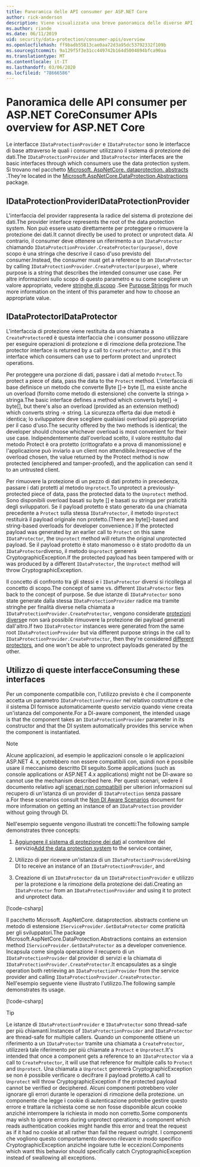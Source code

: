 ```yaml
---
title: Panoramica delle API consumer per ASP.NET Core
author: rick-anderson
description: Viene visualizzata una breve panoramica delle diverse API per i consumer disponibili nell'ASP.NET Core libreria di protezione dei dati.
ms.author: riande
ms.date: 06/11/2019
uid: security/data-protection/consumer-apis/overview
ms.openlocfilehash: ff9badb55813cae0aa72d3a95dc53792332f109b
ms.sourcegitcommit: 9a129f5f3e31cc449742b164d5004894bfca90aa
ms.translationtype: MT
ms.contentlocale: it-IT
ms.lasthandoff: 03/06/2020
ms.locfileid: "78666586"
---
```

# <a name="consumer-apis-overview-for-aspnet-core"></a><span data-ttu-id="586d2-103">Panoramica delle API consumer per ASP.NET Core</span><span class="sxs-lookup"><span data-stu-id="586d2-103">Consumer APIs overview for ASP.NET Core</span></span>

<span data-ttu-id="586d2-104">Le interfacce `IDataProtectionProvider` e `IDataProtector` sono le interfacce di base attraverso le quali i consumer utilizzano il sistema di protezione dei dati.</span><span class="sxs-lookup"><span data-stu-id="586d2-104">The `IDataProtectionProvider` and `IDataProtector` interfaces are the basic interfaces through which consumers use the data protection system.</span></span> <span data-ttu-id="586d2-105">Si trovano nel pacchetto [Microsoft. AspNetCore. dataprotection. abstracts](https://www.nuget.org/packages/Microsoft.AspNetCore.DataProtection.Abstractions/) .</span><span class="sxs-lookup"><span data-stu-id="586d2-105">They're located in the [Microsoft.AspNetCore.DataProtection.Abstractions](https://www.nuget.org/packages/Microsoft.AspNetCore.DataProtection.Abstractions/) package.</span></span>

## <a name="idataprotectionprovider"></a><span data-ttu-id="586d2-106">IDataProtectionProvider</span><span class="sxs-lookup"><span data-stu-id="586d2-106">IDataProtectionProvider</span></span>

<span data-ttu-id="586d2-107">L'interfaccia del provider rappresenta la radice del sistema di protezione dei dati.</span><span class="sxs-lookup"><span data-stu-id="586d2-107">The provider interface represents the root of the data protection system.</span></span> <span data-ttu-id="586d2-108">Non può essere usato direttamente per proteggere o rimuovere la protezione dei dati.</span><span class="sxs-lookup"><span data-stu-id="586d2-108">It cannot directly be used to protect or unprotect data.</span></span> <span data-ttu-id="586d2-109">Al contrario, il consumer deve ottenere un riferimento a un `IDataProtector` chiamando `IDataProtectionProvider.CreateProtector(purpose)`, dove scopo è una stringa che descrive il caso d'uso previsto del consumer.</span><span class="sxs-lookup"><span data-stu-id="586d2-109">Instead, the consumer must get a reference to an `IDataProtector` by calling `IDataProtectionProvider.CreateProtector(purpose)`, where purpose is a string that describes the intended consumer use case.</span></span> <span data-ttu-id="586d2-110">Per altre informazioni sullo scopo di questo parametro e su come scegliere un valore appropriato, vedere [stringhe di scopo](xref:security/data-protection/consumer-apis/purpose-strings) .</span><span class="sxs-lookup"><span data-stu-id="586d2-110">See [Purpose Strings](xref:security/data-protection/consumer-apis/purpose-strings) for much more information on the intent of this parameter and how to choose an appropriate value.</span></span>

## <a name="idataprotector"></a><span data-ttu-id="586d2-111">IDataProtector</span><span class="sxs-lookup"><span data-stu-id="586d2-111">IDataProtector</span></span>

<span data-ttu-id="586d2-112">L'interfaccia di protezione viene restituita da una chiamata a `CreateProtector`ed è questa interfaccia che i consumer possono utilizzare per eseguire operazioni di protezione e di rimozione della protezione.</span><span class="sxs-lookup"><span data-stu-id="586d2-112">The protector interface is returned by a call to `CreateProtector`, and it's this interface which consumers can use to perform protect and unprotect operations.</span></span>

<span data-ttu-id="586d2-113">Per proteggere una porzione di dati, passare i dati al metodo `Protect`.</span><span class="sxs-lookup"><span data-stu-id="586d2-113">To protect a piece of data, pass the data to the `Protect` method.</span></span> <span data-ttu-id="586d2-114">L'interfaccia di base definisce un metodo che converte Byte []-> byte [], ma esiste anche un overload (fornito come metodo di estensione) che converte la stringa > stringa.</span><span class="sxs-lookup"><span data-stu-id="586d2-114">The basic interface defines a method which converts byte[] -> byte[], but there's also an overload (provided as an extension method) which converts string -> string.</span></span> <span data-ttu-id="586d2-115">La sicurezza offerta dai due metodi è identica; lo sviluppatore deve scegliere qualsiasi overload più appropriato per il caso d'uso.</span><span class="sxs-lookup"><span data-stu-id="586d2-115">The security offered by the two methods is identical; the developer should choose whichever overload is most convenient for their use case.</span></span> <span data-ttu-id="586d2-116">Indipendentemente dall'overload scelto, il valore restituito dal metodo Protect è ora protetto (crittografato e a prova di manomissione) e l'applicazione può inviarlo a un client non attendibile.</span><span class="sxs-lookup"><span data-stu-id="586d2-116">Irrespective of the overload chosen, the value returned by the Protect method is now protected (enciphered and tamper-proofed), and the application can send it to an untrusted client.</span></span>

<span data-ttu-id="586d2-117">Per rimuovere la protezione di un pezzo di dati protetto in precedenza, passare i dati protetti al metodo `Unprotect`.</span><span class="sxs-lookup"><span data-stu-id="586d2-117">To unprotect a previously-protected piece of data, pass the protected data to the `Unprotect` method.</span></span> <span data-ttu-id="586d2-118">Sono disponibili overload basati su byte [] e basati su stringa per praticità degli sviluppatori. Se il payload protetto è stato generato da una chiamata precedente a `Protect` sulla stessa `IDataProtector`, il metodo `Unprotect` restituirà il payload originale non protetto.</span><span class="sxs-lookup"><span data-stu-id="586d2-118">(There are byte[]-based and string-based overloads for developer convenience.) If the protected payload was generated by an earlier call to `Protect` on this same `IDataProtector`, the `Unprotect` method will return the original unprotected payload.</span></span> <span data-ttu-id="586d2-119">Se il payload protetto è stato manomesso o è stato prodotto da un `IDataProtector`diverso, il metodo `Unprotect` genererà CryptographicException.</span><span class="sxs-lookup"><span data-stu-id="586d2-119">If the protected payload has been tampered with or was produced by a different `IDataProtector`, the `Unprotect` method will throw CryptographicException.</span></span>

<span data-ttu-id="586d2-120">Il concetto di confronto tra gli stessi e i `IDataProtector` diversi si ricollega al concetto di scopo.</span><span class="sxs-lookup"><span data-stu-id="586d2-120">The concept of same vs. different `IDataProtector` ties back to the concept of purpose.</span></span> <span data-ttu-id="586d2-121">Se due istanze di `IDataProtector` sono state generate dalla stessa `IDataProtectionProvider` radice ma tramite stringhe per finalità diverse nella chiamata a `IDataProtectionProvider.CreateProtector`, vengono considerate [protezioni diverse](xref:security/data-protection/consumer-apis/purpose-strings)e non sarà possibile rimuovere la protezione dei payload generati dall'altro.</span><span class="sxs-lookup"><span data-stu-id="586d2-121">If two `IDataProtector` instances were generated from the same root `IDataProtectionProvider` but via different purpose strings in the call to `IDataProtectionProvider.CreateProtector`, then they're considered [different protectors](xref:security/data-protection/consumer-apis/purpose-strings), and one won't be able to unprotect payloads generated by the other.</span></span>

## <a name="consuming-these-interfaces"></a><span data-ttu-id="586d2-122">Utilizzo di queste interfacce</span><span class="sxs-lookup"><span data-stu-id="586d2-122">Consuming these interfaces</span></span>

<span data-ttu-id="586d2-123">Per un componente compatibile con, l'utilizzo previsto è che il componente accetta un parametro `IDataProtectionProvider` nel relativo costruttore e che il sistema DI fornisce automaticamente questo servizio quando viene creata un'istanza del componente.</span><span class="sxs-lookup"><span data-stu-id="586d2-123">For a DI-aware component, the intended usage is that the component takes an `IDataProtectionProvider` parameter in its constructor and that the DI system automatically provides this service when the component is instantiated.</span></span>

> [!NOTE]
> <span data-ttu-id="586d2-124">Alcune applicazioni, ad esempio le applicazioni console o le applicazioni ASP.NET 4. x, potrebbero non essere compatibili con, quindi non è possibile usare il meccanismo descritto DI seguito.</span><span class="sxs-lookup"><span data-stu-id="586d2-124">Some applications (such as console applications or ASP.NET 4.x applications) might not be DI-aware so cannot use the mechanism described here.</span></span> <span data-ttu-id="586d2-125">Per questi scenari, vedere il documento relativo agli [scenari non compatibili](xref:security/data-protection/configuration/non-di-scenarios) per ulteriori informazioni sul recupero di un'istanza di un provider di `IDataProtection` senza passare a.</span><span class="sxs-lookup"><span data-stu-id="586d2-125">For these scenarios consult the [Non DI Aware Scenarios](xref:security/data-protection/configuration/non-di-scenarios) document for more information on getting an instance of an `IDataProtection` provider without going through DI.</span></span>

<span data-ttu-id="586d2-126">Nell'esempio seguente vengono illustrati tre concetti:</span><span class="sxs-lookup"><span data-stu-id="586d2-126">The following sample demonstrates three concepts:</span></span>

1. <span data-ttu-id="586d2-127">[Aggiungere il sistema di protezione dei dati](xref:security/data-protection/configuration/overview) al contenitore del servizio</span><span class="sxs-lookup"><span data-stu-id="586d2-127">[Add the data protection system](xref:security/data-protection/configuration/overview) to the service container,</span></span>

2. <span data-ttu-id="586d2-128">Utilizzo di per ricevere un'istanza di un `IDataProtectionProvider`e</span><span class="sxs-lookup"><span data-stu-id="586d2-128">Using DI to receive an instance of an `IDataProtectionProvider`, and</span></span>

3. <span data-ttu-id="586d2-129">Creazione di un `IDataProtector` da un `IDataProtectionProvider` e utilizzo per la protezione e la rimozione della protezione dei dati.</span><span class="sxs-lookup"><span data-stu-id="586d2-129">Creating an `IDataProtector` from an `IDataProtectionProvider` and using it to protect and unprotect data.</span></span>

[!code-csharp[](../using-data-protection/samples/protectunprotect.cs?highlight=26,34,35,36,37,38,39,40)]

<span data-ttu-id="586d2-130">Il pacchetto Microsoft. AspNetCore. dataprotection. abstracts contiene un metodo di estensione `IServiceProvider.GetDataProtector` come praticità per gli sviluppatori.</span><span class="sxs-lookup"><span data-stu-id="586d2-130">The package Microsoft.AspNetCore.DataProtection.Abstractions contains an extension method `IServiceProvider.GetDataProtector` as a developer convenience.</span></span> <span data-ttu-id="586d2-131">Incapsula come singola operazione il recupero di un `IDataProtectionProvider` dal provider di servizi e la chiamata di `IDataProtectionProvider.CreateProtector`.</span><span class="sxs-lookup"><span data-stu-id="586d2-131">It encapsulates as a single operation both retrieving an `IDataProtectionProvider` from the service provider and calling `IDataProtectionProvider.CreateProtector`.</span></span> <span data-ttu-id="586d2-132">Nell'esempio seguente viene illustrato l'utilizzo.</span><span class="sxs-lookup"><span data-stu-id="586d2-132">The following sample demonstrates its usage.</span></span>

[!code-csharp[](./overview/samples/getdataprotector.cs?highlight=15)]

>[!TIP]
> <span data-ttu-id="586d2-133">Le istanze di `IDataProtectionProvider` e `IDataProtector` sono thread-safe per più chiamanti.</span><span class="sxs-lookup"><span data-stu-id="586d2-133">Instances of `IDataProtectionProvider` and `IDataProtector` are thread-safe for multiple callers.</span></span> <span data-ttu-id="586d2-134">Quando un componente ottiene un riferimento a un `IDataProtector` tramite una chiamata a `CreateProtector`, utilizzerà tale riferimento per più chiamate a `Protect` e `Unprotect`.</span><span class="sxs-lookup"><span data-stu-id="586d2-134">It's intended that once a component gets a reference to an `IDataProtector` via a call to `CreateProtector`, it will use that reference for multiple calls to `Protect` and `Unprotect`.</span></span> <span data-ttu-id="586d2-135">Una chiamata a `Unprotect` genererà CryptographicException se non è possibile verificare o decifrare il payload protetto.</span><span class="sxs-lookup"><span data-stu-id="586d2-135">A call to `Unprotect` will throw CryptographicException if the protected payload cannot be verified or deciphered.</span></span> <span data-ttu-id="586d2-136">Alcuni componenti potrebbero voler ignorare gli errori durante le operazioni di rimozione della protezione. un componente che legge i cookie di autenticazione potrebbe gestire questo errore e trattare la richiesta come se non fosse disponibile alcun cookie anziché interrompere la richiesta in modo non corretto.</span><span class="sxs-lookup"><span data-stu-id="586d2-136">Some components may wish to ignore errors during unprotect operations; a component which reads authentication cookies might handle this error and treat the request as if it had no cookie at all rather than fail the request outright.</span></span> <span data-ttu-id="586d2-137">I componenti che vogliono questo comportamento devono rilevare in modo specifico CryptographicException anziché ingoiare tutte le eccezioni.</span><span class="sxs-lookup"><span data-stu-id="586d2-137">Components which want this behavior should specifically catch CryptographicException instead of swallowing all exceptions.</span></span>
